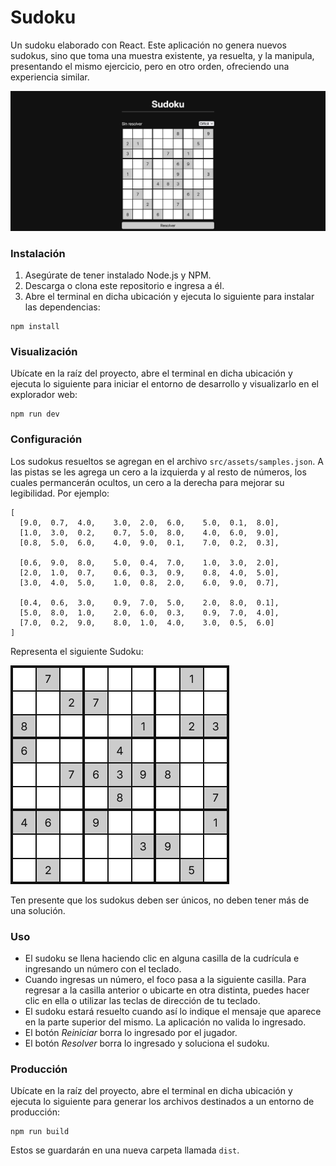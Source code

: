 # Sudoku

Un sudoku elaborado con React. Este aplicación no genera nuevos sudokus, sino que toma una muestra existente, ya resuelta, y la manipula, presentando el mismo ejercicio, pero en otro orden, ofreciendo una experiencia similar.

![Captura de pantalla del sudoku](/screenshot.png)

### Instalación

1. Asegúrate de tener instalado Node.js y NPM.
2. Descarga o clona este repositorio e ingresa a él.
3. Abre el terminal en dicha ubicación y ejecuta lo siguiente para instalar las dependencias:

```
npm install
```

### Visualización

Ubícate en la raíz del proyecto, abre el terminal en dicha ubicación y ejecuta lo siguiente para iniciar el entorno de desarrollo y visualizarlo en el explorador web:

```
npm run dev
```

### Configuración

Los sudokus resueltos se agregan en el archivo `src/assets/samples.json`. A las pistas se les agrega un cero a la izquierda y al resto de números, los cuales permancerán ocultos, un cero a la derecha para mejorar su legibilidad. Por ejemplo:

```
[
  [9.0,  0.7,  4.0,    3.0,  2.0,  6.0,    5.0,  0.1,  8.0],
  [1.0,  3.0,  0.2,    0.7,  5.0,  8.0,    4.0,  6.0,  9.0],
  [0.8,  5.0,  6.0,    4.0,  9.0,  0.1,    7.0,  0.2,  0.3],

  [0.6,  9.0,  8.0,    5.0,  0.4,  7.0,    1.0,  3.0,  2.0],
  [2.0,  1.0,  0.7,    0.6,  0.3,  0.9,    0.8,  4.0,  5.0],
  [3.0,  4.0,  5.0,    1.0,  0.8,  2.0,    6.0,  9.0,  0.7],

  [0.4,  0.6,  3.0,    0.9,  7.0,  5.0,    2.0,  8.0,  0.1],
  [5.0,  8.0,  1.0,    2.0,  6.0,  0.3,    0.9,  7.0,  4.0],
  [7.0,  0.2,  9.0,    8.0,  1.0,  4.0,    3.0,  0.5,  6.0]
]
```

Representa el siguiente Sudoku:

![Captura de pantalla del sudoku](/screenshot-2.png)

Ten presente que los sudokus deben ser únicos, no deben tener más de una solución.

### Uso

- El sudoku se llena haciendo clic en alguna casilla de la cudrícula e ingresando un número con el teclado.
- Cuando ingresas un número, el foco pasa a la siguiente casilla. Para regresar a la casilla anterior o ubicarte en otra distinta, puedes hacer clic en ella o utilizar las teclas de dirección de tu teclado.
- El sudoku estará resuelto cuando así lo indique el mensaje que aparece en la parte superior del mismo. La aplicación no valida lo ingresado.
- El botón _Reiniciar_ borra lo ingresado por el jugador.
- El botón _Resolver_ borra lo ingresado y soluciona el sudoku.

### Producción

Ubícate en la raíz del proyecto, abre el terminal en dicha ubicación y ejecuta lo siguiente para generar los archivos destinados a un entorno de producción:

```
npm run build
```

Estos se guardarán en una nueva carpeta llamada `dist`.
